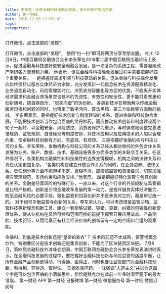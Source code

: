 ```yaml
---
title: 李东荣：促进金融和科技融合发展，技术创新不包治百病
author: 第一财经
date: 2018-12-08 11:57:16
tags: 
categories: 
---
```

打开微信，点击底部的“发现”，
<!-- more -->
打开微信，点击底部的“发现”，
使用“扫一扫”即可将网页分享至朋友圈。
杜川
12月8日，中国互联网金融协会会长李东荣在2018第二届中国互联网金融论坛上表示，促进金融与科技更好更安全地融合发展，是一项复杂的系统工程，需要凝聚政产学研各方智慧和力量。
他表示，促进金融与科技融合发展过程中需要把握好四个重要关系。
一是把握好需求引领与科技驱动的关系。促进金融与科技融合发展应始终坚持以服务实体经济为宗旨，充分发挥新一代信息技术在资源配置精准化、业务流程自动化、风险管理实时化、决策支持智能化等方面的优势，不能离开实体经济需求和金融业务场景空谈技术的先进性、有效性和安全性，更不能打着普惠和创新旗号，搞自娱自乐、“脱实向虚”的伪创新。
各类新技术在帮助解决传统金融服务短板和问题的同时，也带来了数字鸿沟、算法黑箱、第三方依赖等方面新的挑战。
李东荣表示，要把握好技术创新与制度建设的关系。促进金融和科技融合发展，不能把技术创新当作包治百病的灵丹妙药，而应推动技术创新和制度建设两个轮子一起转，以金融安全、风险防控、消费者保护为重点，与时俱进地调整完善法律规范、监管规则、自律标准等制度安排，对技术应用以及应用技术的人加以合理约束，使金融科技创新有方向、有底线、有规矩。
三是把握好金融机构与科技公司的关系。李东荣称，金融机构与科技公司的关系已经从相对单纯的外包合作关系发展为业务、账户、数据、技术、基础设施等多方面多类型的关联交互关系。在这种情况下，各类机构金融属性和科技属性的边界变得模糊，机构之间的法律关系和责任认定更加复杂。
“各类机构在建立开放合作关系的同时，在业务边界、法律关系、责任划分等方面不能游移不定、含糊不清，应按照监管和自律要求，切实加强相应管理规范、市场约束和应急安排。”他表示。
四是把握好强化监管与包容创新的关系。金融是经营风险的特殊行业，一直以来，对这个行业的外部规制与监管都是比较严格的。创新是引领金融改革发展的第一动力，是提升服务实体经济能力、防范金融风险的必要手段。强化监管和包容创新并不是矛盾对立的，而是辩证统一的。
对于如何平衡监管与创新的关系，李东荣认为，可以考虑借鉴监管沙箱、监管科技等新理念和新工具，建立一套能够试错、容错、查错、纠错的包容性创新管理体系，使从业机构在风险可控和范围可控的前提下探索开展应用试点、产品测验、技术验证，从而给真正有社会经济价值的创新留有一定的空间和合适的观察期。
 
 
金融AI，到底是技术创新还是“皇帝的新衣”？
技术目前还不太成熟，要警惕概念炒作，特别要区分是技术创新还是集资创新，不能为了区块链而区块链。
7月8日，第四届金融科技外滩峰会期间，中国互联网金融协会会长李东荣发表演讲时表示，在金融科技发展的过程中，要把握好金融科技创新与风险监管的适度平衡，让所有金融产品创新走得动、行得通、坐得正，同时也要让监管部门对金融科技创新，看得到、穿得透、管得住。
无视难民问题、一味强调“人道主义”并以为这四个字是可以包治百病的小清新思维，恰恰是默克尔在此前一年多时间里犯下的最大错误。
第一财经
APP
第一财经
日报微博
第一财经
微信服务号
第一财经
微信订阅号
